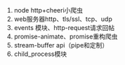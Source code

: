 1. node http+cheeri小爬虫
2. web服务器http、tls/ssl、tcp、udp
3. events 模块、http-request请求回帖
4. promise-animate、promise重构爬虫
5. stream-buffer api（pipe和定制）
6. child_process模块